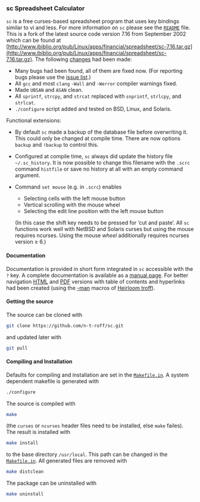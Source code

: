 ### sc Spreadsheet Calculator

`sc` is a free curses-based spreadsheet program that uses key bindings similar to vi and less.
For more information on `sc` please see the
[`README`](https://github.com/n-t-roff/sc/blob/master/README)
file.
This is a fork of the latest source code version 7.16 from September 2002
which can be found at
[http://www.ibiblio.org/pub/Linux/apps/financial/spreadsheet/sc-7.16.tar.gz](http://www.ibiblio.org/pub/Linux/apps/financial/spreadsheet/sc-7.16.tar.gz).
The following
[changes](https://github.com/n-t-roff/sc/blob/master/CHANGES-git)
had been made:

* Many bugs had been found, all of them are fixed now.
  (For reporting bugs please use the
  [issue list](https://github.com/n-t-roff/sc/issues).)
* All `gcc` and most `clang` `-Wall` and `-Werror` compiler warnings fixed.
* Made `UBSAN` and `ASAN` clean.
* All `sprintf`, `strcpy`, and `strcat` replaced
  with `snprintf`, `strlcpy`, and `strlcat`.
* `./configure` script added and tested on BSD,
  Linux, and Solaris.

Functional extensions:

* By default `sc` made a backup of the database file
  before overwriting it.
  This could only be changed at compile time.
  There are now options `backup` and `!backup` to control this.
* Configured at compile time, `sc` always did update the history
  file `~/.sc_history`.
  It is now possible to change this filename with the `.scrc`
  command `histfile` or save no history at all with an empty
  command argument.
* Command `set mouse` (e.g. in `.scrc`) enables

  * Selecting cells with the left mouse button
  * Vertical scrolling with the mouse wheel
  * Selecting the edit line position with the left mouse button

  (In this case the shift key needs to be pressed for
  &lsquo;cut and paste&rsquo;.
  All `sc` functions work well with NetBSD and Solaris curses
  but using the mouse requires ncurses.
  Using the mouse _wheel_ additionally requires
  ncurses version &ge; 6.)

#### Documentation

Documentation is provided in short form integrated in `sc`
accessible with the `?` key.
A complete documentation is available as a
[manual page](https://github.com/n-t-roff/sc/blob/master/sc.doc).
For better navigation
[HTML](http://n-t-roff.github.io/sc.1.html)
and
[PDF](http://n-t-roff.github.io/sc.1.pdf)
versions with table of contents and hyperlinks had been
created (using the
[-man](http://n-t-roff.github.io/heirloom/doctools/man.7.html)
macros of
[Heirloom troff](http://n-t-roff.github.io/heirloom/doctools.html)).

#### Getting the source

The source can be cloned with
```sh
git clone https://github.com/n-t-roff/sc.git
```
and updated later with
```sh
git pull
```
#### Compiling and Installation

Defaults for compiling and installation are set in the
[`Makefile.in`](https://github.com/n-t-roff/sc/blob/master/Makefile.in).
A system dependent makefile is generated with
```sh
./configure
```
The source is compiled with
```sh
make
```
(the `curses` or `ncurses` header files need to be installed,
else `make` failes).
The result is installed with
```sh
make install
```
to the base directory `/usr/local`.
This path can be changed in the
[`Makefile.in`](https://github.com/n-t-roff/sc/blob/master/Makefile.in).
All generated files are removed with
```sh
make distclean
```
The package can be uninstalled with
```sh
make uninstall
```
